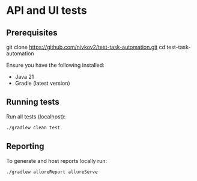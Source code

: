 # API and UI tests #

## Prerequisites ##

git clone https://github.com/nivkov2/test-task-automation.git
cd test-task-automation

Ensure you have the following installed:
-	Java 21
- 	Gradle (latest version)

## Running tests ##

Run all tests (localhost):

```bash
./gradlew clean test
```

## Reporting ##

To generate and host reports locally run:

```bash
./gradlew allureReport allureServe
```

